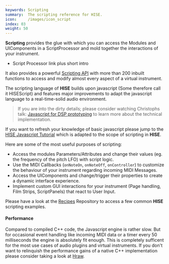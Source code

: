 ```yaml
---
keywords: Scripting
summary:  The scripting reference for HISE.
icon:     /images/icon_script
index: 03
weight: 50
---
```



**Scripting** provides the glue with which you can access the Modules and UIComponents in a ScriptProcessor and mold together the interactions of your instrument.


- Script Processor link plus short intro


It also provides a powerful [Scripting API](scripting.html#Scripting-API) with more than 200 inbuilt functions to access and modify almost every aspect of a virtual instrument. 

The scripting language of **HISE** builds upon javascript (Some therefore call it HISEScript) and features major improvements to adapt the javascript language to a real-time-solid audio environment. 

> If you are into the dirty details; please consider watching Christophs talk: [Javascript for DSP prototyping](https://www.youtube.com/watch?v=fV9hOZrNO_g) to learn more about the technical implementation.

If you want to refresh your knowledge of basic javascript please jump to the [HISE Javascript Tutorial](scripting.html#HISE-Javascript-Tutorial) which is adapted to the scope of scripting in **HISE**.

Here are some of the most useful purposes of scripting:

- Access the modules Parameters/Attributes and change their values (eg. the frequency of the pitch LFO) with script logic.
- Use the MIDI Callbacks (`onNoteOn`, `onNoteOff`, `onController`) to customize the behaviour of your instrument regarding incoming MIDI Messages.
- Access the UIComponents and change/trigger their properties to create a dynamic interface experience.
- Implement custom GUI interactions for your instrument (Page handling, Film Strips, ScriptPanels) that react to User Input.

Please have a look at the [Recipes](../recipes/) Repository to access a few common **HISE** scripting examples.


#### Performance

Compared to compiled C++ code, the Javascript engine is rather slow. But for occasional event handling like incoming MIDI data or a timer every 50 milliseconds the engine is absolutely fit enough. This is completely sufficent for the most use cases of audio plugins and virtual instruments. If you don't want to relinquish the performance gains of a native C++ implementation please consider taking a look at [Hraw](hraw.html).

